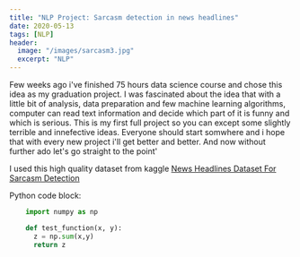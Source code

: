 ```yaml
---
title: "NLP Project: Sarcasm detection in news headlines"
date: 2020-05-13
tags: [NLP]
header:
  image: "/images/sarcasm3.jpg"
  excerpt: "NLP"
---
```


Few weeks ago i've finished 75 hours data science course and chose this idea as my graduation project. I was fascinated about the idea that with a little bit of analysis, data preparation and few machine learning algorithms, computer can read text information and decide which part of it is funny and which is serious. This is my first full project so you can except some slightly terrible and innefective ideas. Everyone should start somwhere and i hope that with every new project i'll get better and better. And now without further ado let's go straight to the point'

I used this high quality dataset from kaggle [News Headlines Dataset For Sarcasm Detection](https://www.kaggle.com/rmisra/news-headlines-dataset-for-sarcasm-detection)


Python code block:
```python
    import numpy as np

    def test_function(x, y):
      z = np.sum(x,y)
      return z
```

<img src="{{site.url}}{{ site.baseurl }}/images/sarcasm.png" alt=""> 